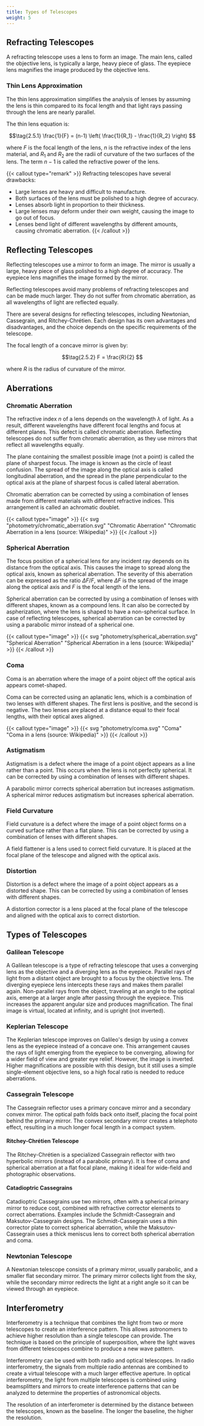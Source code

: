 ```yaml
---
title: Types of Telescopes
weight: 5
---
```


## Refracting Telescopes

A refracting telescope uses a lens to form an image. The main lens, called the objective lens, is typically a large, heavy piece of glass. The eyepiece lens magnifies the image produced by the objective lens.

### Thin Lens Approximation

The thin lens approximation simplifies the analysis of lenses by assuming the lens is thin compared to its focal length and that light rays passing through the lens are nearly parallel.

The thin lens equation is:

$$\tag{2.5.1} \frac{1}{F} = (n-1) \left( \frac{1}{R_1} - \frac{1}{R_2} \right) $$

where $F$ is the focal length of the lens, $n$ is the refractive index of the lens material, and $R_1$ and $R_2$ are the radii of curvature of the two surfaces of the lens. The term $n - 1$ is called the refractive power of the lens.

{{< callout type="remark" >}}
Refracting telescopes have several drawbacks:

- Large lenses are heavy and difficult to manufacture.
- Both surfaces of the lens must be polished to a high degree of accuracy.
- Lenses absorb light in proportion to their thickness.
- Large lenses may deform under their own weight, causing the image to go out of focus.
- Lenses bend light of different wavelengths by different amounts, causing chromatic aberration.
{{< /callout >}}

## Reflecting Telescopes

Reflecting telescopes use a mirror to form an image. The mirror is usually a large, heavy piece of glass polished to a high degree of accuracy. The eyepiece lens magnifies the image formed by the mirror.

Reflecting telescopes avoid many problems of refracting telescopes and can be made much larger. They do not suffer from chromatic aberration, as all wavelengths of light are reflected equally.

There are several designs for reflecting telescopes, including Newtonian, Cassegrain, and Ritchey-Chrétien. Each design has its own advantages and disadvantages, and the choice depends on the specific requirements of the telescope.

The focal length of a concave mirror is given by:

$$\tag{2.5.2} F = \frac{R}{2} $$

where $R$ is the radius of curvature of the mirror.

## Aberrations

### Chromatic Aberration

The refractive index $n$ of a lens depends on the wavelength $\lambda$ of light. As a result, different wavelengths have different focal lengths and focus at different planes. This defect is called chromatic aberration. Reflecting telescopes do not suffer from chromatic aberration, as they use mirrors that reflect all wavelengths equally.

The plane containing the smallest possible image (not a point) is called the plane of sharpest focus. The image is known as the circle of least confusion. The spread of the image along the optical axis is called longitudinal aberration, and the spread in the plane perpendicular to the optical axis at the plane of sharpest focus is called lateral aberration.

Chromatic aberration can be corrected by using a combination of lenses made from different materials with different refractive indices. This arrangement is called an achromatic doublet.

{{< callout type="image" >}}
{{< svg "photometry/chromatic_aberration.svg" "Chromatic Aberration" "Chromatic Aberration in a lens (source: Wikipedia)" >}}
{{< /callout >}}

### Spherical Aberration

The focus position of a spherical lens for any incident ray depends on its distance from the optical axis. This causes the image to spread along the optical axis, known as spherical aberration. The severity of this aberration can be expressed as the ratio $\Delta F / F$, where $\Delta F$ is the spread of the image along the optical axis and $F$ is the focal length of the lens.

Spherical aberration can be corrected by using a combination of lenses with different shapes, known as a compound lens. It can also be corrected by aspherization, where the lens is shaped to have a non-spherical surface. In case of reflecting telescopes, spherical aberration can be corrected by using a parabolic mirror instead of a spherical one.

{{< callout type="image" >}}
{{< svg "photometry/spherical_aberration.svg" "Spherical Aberration" "Spherical Aberration in a lens (source: Wikipedia)" >}}
{{< /callout >}}

### Coma

Coma is an aberration where the image of a point object off the optical axis appears comet-shaped.

Coma can be corrected using an aplanatic lens, which is a combination of two lenses with different shapes. The first lens is positive, and the second is negative. The two lenses are placed at a distance equal to their focal lengths, with their optical axes aligned.

{{< callout type="image" >}}
{{< svg "photometry/coma.svg" "Coma" "Coma in a lens (source: Wikipedia)" >}}
{{< /callout >}}

### Astigmatism

Astigmatism is a defect where the image of a point object appears as a line rather than a point. This occurs when the lens is not perfectly spherical. It can be corrected by using a combination of lenses with different shapes.

A parabolic mirror corrects spherical aberration but increases astigmatism. A spherical mirror reduces astigmatism but increases spherical aberration.

### Field Curvature

Field curvature is a defect where the image of a point object forms on a curved surface rather than a flat plane. This can be corrected by using a combination of lenses with different shapes.

A field flattener is a lens used to correct field curvature. It is placed at the focal plane of the telescope and aligned with the optical axis.

### Distortion

Distortion is a defect where the image of a point object appears as a distorted shape. This can be corrected by using a combination of lenses with different shapes.

A distortion corrector is a lens placed at the focal plane of the telescope and aligned with the optical axis to correct distortion.

## Types of Telescopes

### Galilean Telescope

A Galilean telescope is a type of refracting telescope that uses a converging lens as the objective and a diverging lens as the eyepiece. Parallel rays of light from a distant object are brought to a focus by the objective lens. The diverging eyepiece lens intercepts these rays and makes them parallel again. Non-parallel rays from the object, traveling at an angle to the optical axis, emerge at a larger angle after passing through the eyepiece. This increases the apparent angular size and produces magnification. The final image is virtual, located at infinity, and is upright (not inverted).

### Keplerian Telescope

The Keplerian telescope improves on Galileo's design by using a convex lens as the eyepiece instead of a concave one. This arrangement causes the rays of light emerging from the eyepiece to be converging, allowing for a wider field of view and greater eye relief. However, the image is inverted. Higher magnifications are possible with this design, but it still uses a simple single-element objective lens, so a high focal ratio is needed to reduce aberrations.

### Cassegrain Telescope

The Cassegrain reflector uses a primary concave mirror and a secondary convex mirror. The optical path folds back onto itself, placing the focal point behind the primary mirror. The convex secondary mirror creates a telephoto effect, resulting in a much longer focal length in a compact system.

#### Ritchey-Chrétien Telescope

The Ritchey-Chrétien is a specialized Cassegrain reflector with two hyperbolic mirrors (instead of a parabolic primary). It is free of coma and spherical aberration at a flat focal plane, making it ideal for wide-field and photographic observations.

#### Catadioptric Cassegrains

Catadioptric Cassegrains use two mirrors, often with a spherical primary mirror to reduce cost, combined with refractive corrector elements to correct aberrations. Examples include the Schmidt-Cassegrain and Maksutov-Cassegrain designs. The Schmidt-Cassegrain uses a thin corrector plate to correct spherical aberration, while the Maksutov-Cassegrain uses a thick meniscus lens to correct both spherical aberration and coma.

### Newtonian Telescope

A Newtonian telescope consists of a primary mirror, usually parabolic, and a smaller flat secondary mirror. The primary mirror collects light from the sky, while the secondary mirror redirects the light at a right angle so it can be viewed through an eyepiece.

## Interferometry

Interferometry is a technique that combines the light from two or more telescopes to create an interference pattern. This allows astronomers to achieve higher resolution than a single telescope can provide. The technique is based on the principle of superposition, where the light waves from different telescopes combine to produce a new wave pattern.

Interferometry can be used with both radio and optical telescopes. In radio interferometry, the signals from multiple radio antennas are combined to create a virtual telescope with a much larger effective aperture. In optical interferometry, the light from multiple telescopes is combined using beamsplitters and mirrors to create interference patterns that can be analyzed to determine the properties of astronomical objects.

The resolution of an interferometer is determined by the distance between the telescopes, known as the baseline. The longer the baseline, the higher the resolution.
